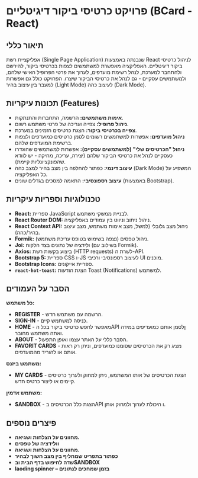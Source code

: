 # פרויקט כרטיסי ביקור דיגיטליים (BCard - React)

## תיאור כללי

אפליקציית רשת (Single Page Application) שנבנתה באמצעות React לניהול כרטיסי ביקור דיגיטליים. האפליקציה מאפשרת למשתמשים לצפות בכרטיסי ביקור, להירשם ולהתחבר למערכת, לנהל רשימת מועדפים, לערוך את פרטי הפרופיל האישי שלהם, ולמשתמשים עסקיים - גם לנהל את כרטיסי הביקור שיצרו. הפרויקט כולל גם אפשרות למעבר בין עיצוב בהיר (Light Mode) לעיצוב כהה (Dark Mode).

## תכונות עיקריות (Features)

- **אימות משתמשים:** הרשמה, התחברות והתנתקות.
- **ניהול פרופיל:** צפייה ועריכה של פרטי משתמש רשום.
- **צפייה בכרטיסי ביקור:** הצגת כרטיסים הזמינים במערכת.
- **ניהול מועדפים:** אפשרות למשתמשים רשומים לסמן כרטיסים כמועדפים ולצפות ברשימת המועדפים שלהם.
- **ניהול "הכרטיסים שלי" (למשתמשים עסקיים):** אפשרות למשתמשים שהוגדרו כעסקיים לנהל את כרטיסי הביקור שלהם (יצירה, עריכה, מחיקה - יש לוודא שהפונקציונליות קיימת).
- **עיצוב דינמי:** כפתור להחלפה בין מצב בהיר למצב כהה (Dark Mode) המשפיע על כל האפליקציה.
- **עיצוב רספונסיבי:** התאמה למסכים בגדלים שונים (באמצעות Bootstrap).

## טכנולוגיות וספריות עיקריות

- **React:** ספריית JavaScript לבניית ממשקי משתמש.
- **React Router DOM:** ניהול ניתוב וניווט בין עמודים באפליקציה.
- **React Context API:** ניהול מצב גלובלי (למשל, מצב אימות משתמש, מצב עיצוב בהיר/כהה).
- **Formik:** ניהול טפסים (נצפה בשימוש בטופס עריכת משתמש).
- **Joi:** ולידציה של נתונים בצד הלקוח (בשילוב עם Formik).
- **Axios:** ביצוע בקשות רשת (HTTP requests) לשרת ה-API.
- **Bootstrap 5:** ספריית CSS ו-JS לעיצוב רספונסיבי ורכיבי UI מוכנים.
- **Bootstrap Icons:** ספריית אייקונים.
- **`react-hot-toast`:** הצגת הודעות Toast (Notifications) למשתמש.

## הסבר על העמודים

**כל משתמש:**

- **REGISTER** - הרשמה עם משתמש חדש.
- **SIGN-IN** - כניסה למשתמש קיים.
- **HOME** - מאפשר לחפש כרטיסי ביקור בכל הAPI ןלסמן אותם כמועדיפים במידה ואתה משתמש מחובר.
- **ABOUT** - הסבר כללי על האתר עצמו ואופן התפעול.
- **FAVORIT CARDS** - מציג רק את הכרטיסים שסומנו כמועדפים, וניתן רק ראות אותם או להוריד מהמועדפים.

**משתמש ביזנס:**

- **MY CARDS** - הצגת הכרטיסים של אותו המשתמש, ניתן למחוק ולערוך כרטיסים קיימים או ליצור כרטיס חדש.

**משתמש אדמין:**

- **SANDBOX** - הצגת כלל הכרטיסים בAPI ו היכולת לערוך ולמחוק אותן.

## פיצרים נוספים

- **מחוונים על הצלחות ושגיאה.**
- **וולידציה של טפסים**
- **מחוונים על הצלחות ושגיאה.**
- **כפתור בתפריט שמחליף בין מצב חשוך לבהיר**
- **שדה לחיפוש בדף הבית ובSANDBOX**
- **laoding spinner – בזמן שמחכים לנתונים**
